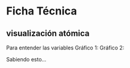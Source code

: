 # Ficha Técnica
## visualización atómica

Para entender las variables 
Gráfico 1:
Gráfico 2:

Sabiendo esto...